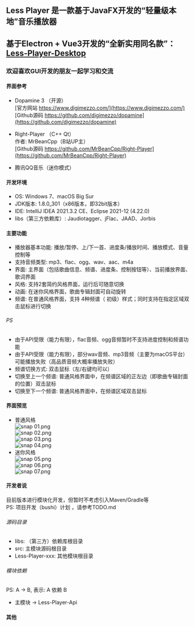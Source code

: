 ## Less Player 是一款基于JavaFX开发的“轻量级本地”音乐播放器  

## 基于Electron + Vue3开发的“全新实用同名款”：[Less-Player-Desktop](https://github.com/GeekLee2012/Less-Player-Desktop)  

### 欢迎喜欢GUI开发的朋友一起学习和交流

#### 界面参考
* Dopamine 3 （开源）  
   [官方网站 https://www.digimezzo.com/](https://www.digimezzo.com/)  
   [Github源码 https://github.com/digimezzo/dopamine](https://github.com/digimezzo/dopamine)  
   
* Right-Player （C++ Qt）  
   作者: MrBeanCpp（B站UP主）  
   [Github源码 https://github.com/MrBeanCpp/Right-Player](https://github.com/MrBeanCpp/Right-Player)
* 腾讯QQ音乐（迷你模式）

#### 开发环境
* OS: Windows 7、macOS Big Sur
* JDK版本: 1.8.0_301（x86版本，即32bit版本）
* IDE: IntelliJ IDEA 2021.3.2 CE、Eclipse 2021-12 (4.22.0)
* libs（第三方依赖库）: Jaudiotagger、jFlac、JAAD、Jorbis

#### 主要功能
* 播放器基本功能: 播放/暂停、上/下一首、进度条/播放时间、播放模式、音量控制等
* 支持音频类型: mp3、flac、ogg、wav、aac、m4a
* 界面: 主界面（包括歌曲信息、频谱、进度条、控制按钮等）、当前播放界面、歌词界面
* 风格: 支持2套简约风格界面，运行后可随意切换
* 动画: 在迷你风格界面，歌曲专辑封面可自动旋转
* 频谱: 在普通风格界面，支持 4种频谱（ 初级）样式；同时支持在指定区域双击鼠标进行切换

###### PS
* 由于API受限（能力有限），flac音频、ogg音频暂时不支持进度控制和频谱功能
* 由于API受限（能力有限），部分wav音频、mp3音频（主要为macOS平台）可能播放失败（高品质音频大概率播放失败）
* 频谱切换方式: 双击鼠标（左/右键均可以）
* 切换至上一个频谱: 普通风格界面中，在频谱区域的正左边（即歌曲专辑封面的位置）双击鼠标
* 切换至下一个频谱: 普通风格界面中，在频谱区域双击鼠标

#### 界面预览  
* 普通风格  
![snap 01.png](https://github.com/GeekLee2012/Less-Player/blob/main/snapshot/snap%2001.png)  
![snap 02.png](https://github.com/GeekLee2012/Less-Player/blob/main/snapshot/snap%2002.png)   
![snap 03.png](https://github.com/GeekLee2012/Less-Player/blob/main/snapshot/snap%2003.png)  
![snap 04.png](https://github.com/GeekLee2012/Less-Player/blob/main/snapshot/snap%2004.png)  
* 迷你风格  
![snap 05.png](https://github.com/GeekLee2012/Less-Player/blob/main/snapshot/snap%2005.png)  
![snap 06.png](https://github.com/GeekLee2012/Less-Player/blob/main/snapshot/snap%2006.png)  
![snap 07.png](https://github.com/GeekLee2012/Less-Player/blob/main/snapshot/snap%2007.png)  

#### 开发者说
目前版本进行模块化开发，但暂时不考虑引入Maven/Gradle等  
PS: 项目开发（bushi）计划 ，请参考TODO.md

###### 源码目录
* libs: （第三方）依赖库根目录
* src: 主模块源码根目录
* Less-Player-xxx: 其他模块根目录

###### 模块依赖
PS: A -> B, 表示: A 依赖 B
* 主模块 -> Less-Player-Api

#### 其他
